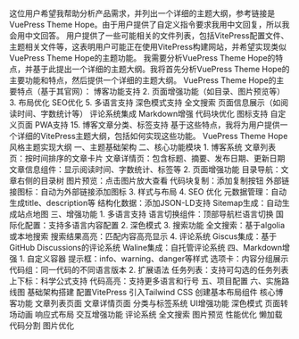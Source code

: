 <think>
这位用户希望我帮助分析产品需求，并列出一个详细的主题大纲，参考链接是VuePress Theme Hope。由于用户提供了自定义指令要求我用中文回复，所以我会用中文回答。
用户提供了一些可能相关的文件列表，包括VitePress配置文件、主题相关文件等，这表明用户可能正在使用VitePress构建网站，并希望实现类似VuePress Theme Hope的主题功能。
我需要分析VuePress Theme Hope的特点，并基于此提出一个详细的主题大纲。我将首先分析VuePress Theme Hope的主要功能和特点，然后提供一个详细的主题大纲。
VuePress Theme Hope的主要特点（基于其官网）：
博客功能支持
2. 页面增强功能（如目录、图片预览等）
3. 布局优化
SEO优化
5. 多语言支持
深色模式支持
全文搜索
页面信息展示（如阅读时间、字数统计等）
评论系统集成
Markdown增强
代码块优化
图标支持
自定义页面
PWA支持
15. 博客文章分类、标签支持
基于这些特点，我将为用户提供一个详细的VitePress主题大纲，包括如何实现这些功能。
</think>
VuePress Theme Hope 风格主题实现大纲
一、主题基础架构
二、核心功能模块
1. 博客系统
文章列表页：按时间排序的文章卡片
文章详情页：包含标题、摘要、发布日期、更新日期
文章信息组件：显示阅读时间、字数统计、标签等
2. 页面增强功能
目录导航：文章右侧的目录树
图片预览：点击图片放大查看
代码块复制：添加复制按钮
外部链接图标：自动为外部链接添加图标
3. 样式与布局
4. SEO 优化
元数据管理：自动生成title、description等
结构化数据：添加JSON-LD支持
Sitemap生成：自动生成站点地图
三、增强功能
1. 多语言支持
语言切换组件：顶部导航栏语言切换
国际化配置：支持多语言内容配置
2. 深色模式
3. 搜索功能
全文搜索：基于algolia或本地搜索
搜索结果高亮：匹配内容高亮显示
4. 评论系统
Giscus集成：基于GitHub Discussions的评论系统
Waline集成：自托管评论系统
四、Markdown增强
1. 自定义容器
提示框：info、warning、danger等样式
选项卡：内容分组展示
代码组：同一代码的不同语言版本
2. 扩展语法
任务列表：支持可勾选的任务列表
上下标：科学公式支持
代码高亮：支持更多语言和行号
五、项目配置
六、实施路线图
基础架构搭建
配置VitePress
引入Tailwind CSS
创建基本布局组件
核心博客功能
文章列表页面
文章详情页面
分类与标签系统
UI增强功能
深色模式
页面转场动画
响应式布局
交互增强功能
评论系统
全文搜索
图片预览
性能优化
懒加载
代码分割
图片优化
